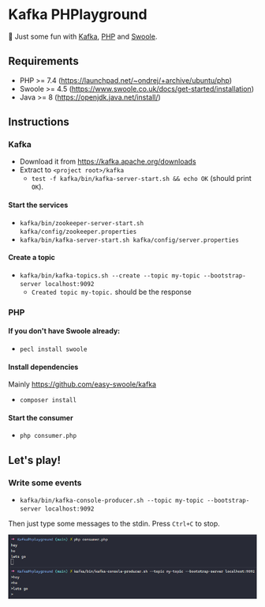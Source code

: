 # Kafka PHPlayground

🎸 Just some fun with [Kafka](https://kafka.apache.org/), [PHP](https://www.php.net/) and [Swoole](https://www.swoole.co.uk/).

## Requirements

- PHP >= 7.4 (https://launchpad.net/~ondrej/+archive/ubuntu/php)
- Swoole >= 4.5 (https://www.swoole.co.uk/docs/get-started/installation)
- Java >= 8 (https://openjdk.java.net/install/)

## Instructions

### Kafka

- Download it from https://kafka.apache.org/downloads
- Extract to `<project root>/kafka`
  - `test -f kafka/bin/kafka-server-start.sh && echo OK` (should print `OK`).

#### Start the services

- `kafka/bin/zookeeper-server-start.sh kafka/config/zookeeper.properties`
- `kafka/bin/kafka-server-start.sh kafka/config/server.properties`

#### Create a topic

- `kafka/bin/kafka-topics.sh --create --topic my-topic --bootstrap-server localhost:9092`
  - `Created topic my-topic.` should be the response 

### PHP

#### If you don't have Swoole already:

- `pecl install swoole`

#### Install dependencies

Mainly https://github.com/easy-swoole/kafka

- `composer install`

#### Start the consumer

- `php consumer.php` 

## Let's play!

### Write some events

- `kafka/bin/kafka-console-producer.sh --topic my-topic --bootstrap-server localhost:9092`

Then just type some messages to the stdin. Press `Ctrl+C` to stop.

![Screenshot 01](assets/screenshot-01.png)
